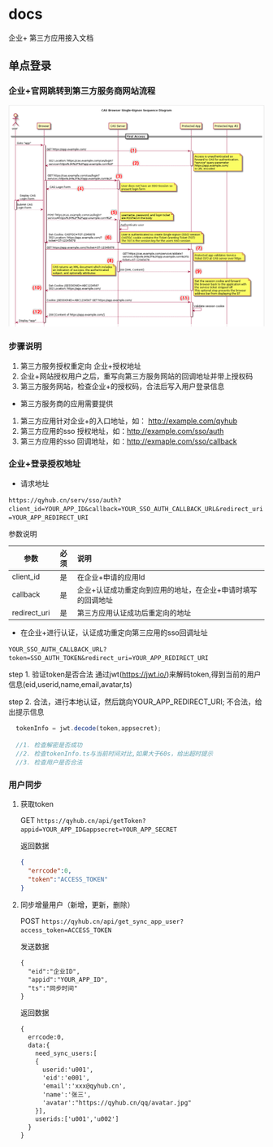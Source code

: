 # docs
企业+ 第三方应用接入文档

## 单点登录

### 企业+官网跳转到第三方服务商网站流程

![sso](./sso.png)

### 步骤说明
1. 第三方服务授权重定向 企业+授权地址
2. 企业+网站授权用户之后，重写向第三方服务网站的回调地址并带上授权码
3. 第三方服务网站，检查企业+的授权码，合法后写入用户登录信息

* 第三方服务商的应用需要提供
1. 第三方应用针对企业+的入口地址，如： http://example.com/qyhub
2. 第三方应用的sso 授权地址，如：http://example.com/sso/auth
3. 第三方应用的sso 回调地址，如：http://exmaple.com/sso/callback



### 企业+登录授权地址

*  请求地址

`https://qyhub.cn/serv/sso/auth?client_id=YOUR_APP_ID&callback=YOUR_SSO_AUTH_CALLBACK_URL&redirect_uri=YOUR_APP_REDIRECT_URI`

参数说明


| 参数           | 必须          | 说明  |
| ------------- |:-------------:| :-----|
| client_id    | 是  | 在企业+申请的应用Id |
| callback     | 是       | 企业+认证成功重定向到应用的地址，在企业+申请时填写的回调地址 |
| redirect_uri | 是       | 第三方应用认证成功后重定向的地址|

*  在企业+进行认证，认证成功重定向第三应用的sso回调址址

  `YOUR_SSO_AUTH_CALLBACK_URL?token=SSO_AUTH_TOKEN&redirect_uri=YOUR_APP_REDIRECT_URI`

   step 1. 验证token是否合法
           通过jwt(https://jwt.io/)来解码token,得到当前的用户信息(eid,userid,name,email,avatar,ts)


   step 2. 合法，进行本地认证，然后跳向YOUR_APP_REDIRECT_URI; 不合法，给出提示信息

   ```js
     tokenInfo = jwt.decode(token,appsecret);

     //1. 检查解密是否成功
     //2. 检查tokenInfo.ts与当前时间对比,如果大于60s，给出超时提示
     //3. 检查用户是否合法
   ```


### 用户同步
1. 获取token

    GET `https://qyhub.cn/api/getToken?appid=YOUR_APP_ID&appsecret=YOUR_APP_SECRET`

    返回数据
    ```json
    {
      "errcode":0,
      "token":"ACCESS_TOKEN"
    }
    ```

2. 同步增量用户（新增，更新，删除）

    POST `https://qyhub.cn/api/get_sync_app_user?access_token=ACCESS_TOKEN`

    发送数据

    ```
    {
      "eid":"企业ID",
      "appid":"YOUR_APP_ID",
      "ts":"同步时间"
    }
    ```

    返回数据

    ```
    {
      errcode:0,
      data:{
        need_sync_users:[
        {
          userid:'u001',
          'eid':'e001',
          'email':'xxx@qyhub.cn',
          'name':'张三',
          'avatar':"https://qyhub.cn/qq/avatar.jpg"
        }],
        userids:['u001','u002']
      }
    }
    ```
